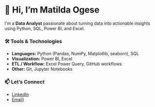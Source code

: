 # 👋 Hi, I’m Matilda Ogese

I'm a **Data Analyst** passionate about turning data into actionable insights using Python, SQL, Power BI, and Excel.

### 🛠️ Tools & Technologies
- **Languages:** Python (Pandas, NumPy, Matplotlib, seaborn), SQL
- **Visualization:** Power BI, Excel
- **ETL / Workflow:** Excel Power Query, GitHub workflows
- **Other:** Git, Jupyter Notebooks

### 📫 Let’s Connect
- [LinkedIn](www.linkedin.com/in/nekpen-matilda-ogese-79852272)  
- [Email](mailto:nekpenogese@gmail.com))  

